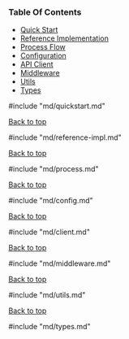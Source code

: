### Table Of Contents

- [Quick Start](#quick-start)
- [Reference Implementation](#reference-implementation)
- [Process Flow](#process-flow)
- [Configuration](#configuration)
- [API Client](#api-client)
- [Middleware](#expressjs-middleware)
- [Utils](#common-utility-functions)
- [Types](#types)

#include "md/quickstart.md"

[Back to top](#table-of-contents)

#include "md/reference-impl.md"

[Back to top](#table-of-contents)

#include "md/process.md"

[Back to top](#table-of-contents)

#include "md/config.md"

[Back to top](#table-of-contents)

#include "md/client.md"

[Back to top](#table-of-contents)

#include "md/middleware.md"

[Back to top](#table-of-contents)

#include "md/utils.md"

[Back to top](#table-of-contents)

#include "md/types.md"
